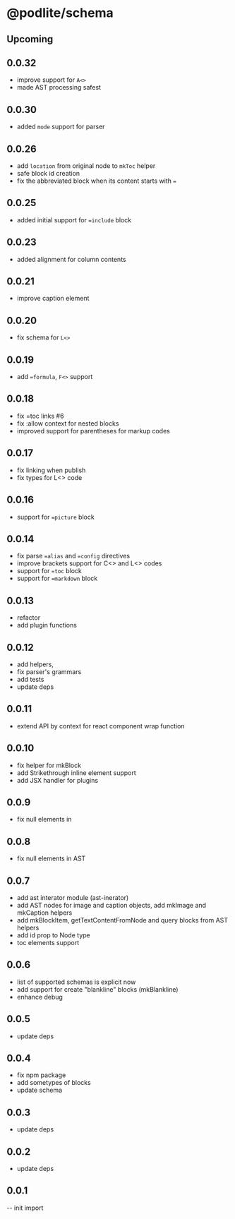 # @podlite/schema

## Upcoming

## 0.0.32

- improve support for `A<>`
- made AST processing safest

## 0.0.30

- added `mode` support for parser

## 0.0.26

- add `location` from original node to `mkToc` helper
- safe block id creation
- fix the abbreviated block when its content starts with `=`

## 0.0.25

- added initial support for `=include` block

## 0.0.23

- added alignment for column contents

## 0.0.21

- improve caption element

## 0.0.20

- fix schema for `L<>`

## 0.0.19

- add `=formula`, `F<>` support

## 0.0.18

- fix =toc links #6
- fix :allow context for nested blocks
- improved support for parentheses for markup codes

## 0.0.17

- fix linking when publish
- fix types for L<> code

## 0.0.16

- support for `=picture` block

## 0.0.14

- fix parse `=alias` and `=config` directives
- improve brackets support for C<> and L<> codes
- support for `=toc` block
- support for `=markdown` block

## 0.0.13

- refactor
- add plugin functions

## 0.0.12

- add helpers,
- fix parser's grammars
- add tests
- update deps

## 0.0.11

- extend API by context for react component wrap function

## 0.0.10

- fix helper for mkBlock
- add Strikethrough inline element support
- add JSX handler for plugins

## 0.0.9

- fix null elements in

## 0.0.8

- fix null elements in AST

## 0.0.7

- add ast interator module (ast-inerator)
- add AST nodes for image and caption objects, add mkImage and mkCaption helpers
- add mkBlockItem, getTextContentFromNode and query blocks from AST helpers
- add id prop to Node type
- toc elements support

## 0.0.6

- list of supported schemas is explicit now
- add support for create "blankline" blocks (mkBlankline)
- enhance debug

## 0.0.5

- update deps

## 0.0.4

- fix npm package
- add sometypes of blocks
- update schema

## 0.0.3

- update deps

## 0.0.2

- update deps

## 0.0.1

-- init import

